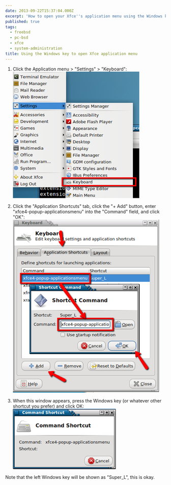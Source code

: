```yaml
---
date: 2013-09-22T15:37:04.000Z
excerpt: 'How to open your Xfce''s application menu using the Windows key in three easy steps:'
published: true
tags:
  - freebsd
  - pc-bsd
  - xfce
  - system-administration
title: Using the Windows key to open Xfce application menu
---
```

1. Click the Application menu > "Settings" > "Keyboard":
  ![xfce-win-1](/assets/img/xfce-win-1_9876326223_o.png)

2. Click the "Application Shortcuts" tab, click the "+ Add" button, enter "xfce4-popup-applicationsmenu" into the "Command" field, and click "OK":  
  ![xfce-win-2](/assets/img/xfce-win-2_9876226874_o.png)

3. When this window appears, press the Windows key (or whatever other shortcut you prefer) and click OK:  
  ![xfce-win-3](/assets/img/xfce-win-3_9876325363_o.png)

  Note that the left Windows key will be shown as "Super_L", this is okay.
